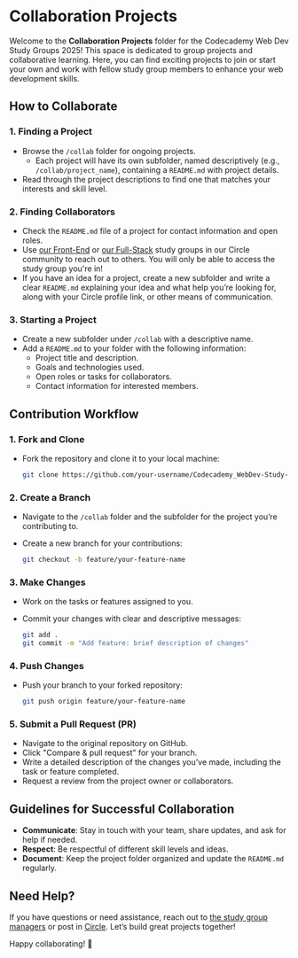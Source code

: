 # Collaboration Projects

Welcome to the **Collaboration Projects** folder for the Codecademy Web Dev Study Groups 2025! This space is dedicated to group projects and collaborative learning. Here, you can find exciting projects to join or start your own and work with fellow study group members to enhance your web development skills.

## How to Collaborate

### 1. Finding a Project

- Browse the `/collab` folder for ongoing projects.
  - Each project will have its own subfolder, named descriptively (e.g., `/collab/project_name`), containing a `README.md` with project details.
- Read through the project descriptions to find one that matches your interests and skill level.

### 2. Finding Collaborators

- Check the `README.md` file of a project for contact information and open roles.
- Use [our Front-End](https://community.codecademy.com/c/front-end-engineer-journey-study-group/) or [our Full-Stack](https://community.codecademy.com/c/full-stack-engineer-journey-study-group/) study groups in our Circle community to reach out to others. You will only be able to access the study group you're in!
- If you have an idea for a project, create a new subfolder and write a clear `README.md` explaining your idea and what help you’re looking for, along with your Circle profile link, or other means of communication.

### 3. Starting a Project

- Create a new subfolder under `/collab` with a descriptive name.
- Add a `README.md` to your folder with the following information:
  - Project title and description.
  - Goals and technologies used.
  - Open roles or tasks for collaborators.
  - Contact information for interested members.

## Contribution Workflow

### 1. Fork and Clone

- Fork the repository and clone it to your local machine:
  
  ```bash
  git clone https://github.com/your-username/Codecademy_WebDev-Study-Group_2025.git
  ```

### 2. Create a Branch

- Navigate to the `/collab` folder and the subfolder for the project you’re contributing to.
- Create a new branch for your contributions:
  
  ```bash
  git checkout -b feature/your-feature-name
  ```

### 3. Make Changes

- Work on the tasks or features assigned to you.
- Commit your changes with clear and descriptive messages:
  
  ```bash
  git add .
  git commit -m "Add feature: brief description of changes"
  ```

### 4. Push Changes

- Push your branch to your forked repository:
  
  ```bash
  git push origin feature/your-feature-name
  ```

### 5. Submit a Pull Request (PR)

- Navigate to the original repository on GitHub.
- Click "Compare & pull request" for your branch.
- Write a detailed description of the changes you’ve made, including the task or feature completed.
- Request a review from the project owner or collaborators.

## Guidelines for Successful Collaboration

- **Communicate**: Stay in touch with your team, share updates, and ask for help if needed.
- **Respect**: Be respectful of different skill levels and ideas.
- **Document**: Keep the project folder organized and update the `README.md` regularly.

## Need Help?

If you have questions or need assistance, reach out to [the study group managers](../README.md#contact) or post in [Circle](https://community.codecademy.com/feed). Let’s build great projects together!

Happy collaborating! 🚀
